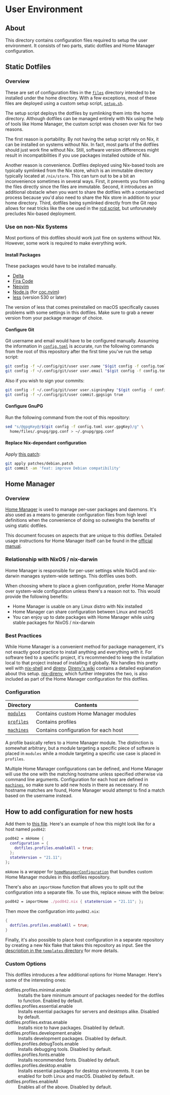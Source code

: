 # User Environment

## About

This directory contains configuration files required to setup the user
environment. It consists of two parts, static dotfiles and Home Manager
configuration.

## Static Dotfiles

### Overview

These are set of configuration files in the [`files`](files) directory intended
to be installed under the home directory. With a few exceptions, most of these
files are deployed using a custom setup script, [`setup.sh`](../setup.sh).

The setup script deploys the dotfiles by symlinking them into the home
directory. Although dotfiles can be managed entirely with Nix using the help of
tools like Home Manager, the custom script was chosen over Nix for two reasons.

The first reason is portability. By not having the setup script rely on Nix, it
can be installed on systems without Nix. In fact, most parts of the dotfiles
should just work fine without Nix. Still, software version differences might
result in incompatibilities if you use packages installed outside of Nix.

Another reason is convenience. Dotfiles deployed using Nix-based tools are
typically symlinked from the Nix store, which is an immutable directory
typically located at `/nix/store`. This can turn out to be a bit an
inconvenience sometimes in several ways. First, it prevents you from editing the
files directly since the files are immutable. Second, it introduces an
additional obstacle when you want to share the dotfiles with a containerized
process because you'd also need to share the Nix store in addition to your home
directory. Third, dotfiles being symlinked directly from the Git repo allows
for neat tricks like the one used in the [rcd script](files/.local/bin/rcd),
but unforunately precludes Nix-based deployment.

### Use on non-Nix Systems

Most portions of this dotfiles should work just fine on systems without Nix.
However, some work is required to make everything work.

#### Install Packages

These packages would have to be installed manually.

- [Delta](https://github.com/dandavison/delta)
- [Fira Code](https://github.com/tonsky/FiraCode)
- [Neovim](https://neovim.io)
- [Node.js](https://nodejs.org) (for [coc.nvim](https://github.com/neoclide/coc.nvim))
- [less](https://www.greenwoodsoftware.com/less/index.html) (version 530 or later)

The version of less that comes preinstalled on macOS specifically causes
problems with some settings in this dotfiles. Make sure to grab a newer version
from your package manager of choice.

#### Configure Git

Git username and email would have to be configured manually. Assuming the
information in [`config.toml`](../config.toml) is accurate, run the following
commands from the root of this repository after the first time you've run the
setup script:

```bash
git config -f ~/.config/git/user user.name "$(git config -f config.toml user.fullName)"
git config -f ~/.config/git/user user.email "$(git config -f config.toml user.email)"
```

Also if you wish to sign your commits:

```bash
git config -f ~/.config/git/user user.signingkey "$(git config -f config.toml user.gpgKey)"
git config -f ~/.config/git/user commit.gpgsign true
```

#### Configure GnuPG

Run the following command from the root of this repository:

```bash
sed "s/@gpgKey@/$(git config -f config.toml user.gpgKey)/g" \
  home/files/.gnupg/gpg.conf > ~/.gnupg/gpg.conf
```

#### Replace Nix-dependant configuration

Apply [this patch](patches/debian.patch):

```bash
git apply patches/debian.patch
git commit -am 'feat: improve Debian compatibility'
```

## Home Manager

### Overview

[Home Manager][home] is used to manage per-user packages and daemons. It's also
used as a means to generate configuration files from high level definitions when
the convenience of doing so outweighs the benefits of using static dotfiles.

This document focuses on aspects that are unique to this dotfiles. Detailed
usage instructions for Home Manager itself can be found in the [official
manual][home-docs].

### Relationship with NixOS / nix-darwin

Home Manager is responsible for per-user settings while NixOS and nix-darwin
manages system-wide settings. This dotfiles uses both.

When choosing where to place a given configuration, prefer Home Manager over
system-wide configuration unless there's a reason not to. This would provide
the following benefits:

- Home Manager is usable on any Linux distro with Nix installed
- Home Manager can share configuration between Linux and macOS
- You can enjoy up to date packages with Home Manager while using stable
  packages for NixOS / nix-darwin

### Best Practices

While Home Manager is a convenient method for package management, it's not
exactly good practice to install anything and everything with it. For software
tied to a specific project, it's recommended to keep the installation local to
that project instead of installing it globally. Nix handles this pretty well
with [nix-shell][nix-shell] and [direnv][direnv]. [Direnv's wiki][direnv-wiki]
contains a detailed explanation about this setup. [nix-direnv][nix-direnv],
which further integrates the two, is also included as part of the Home Manager
configuration for this dotfiles.

### Configuration

| Directory              | Contents                             |
| ---------------------- | ------------------------------------ |
| [`modules`](modules)   | Contains custom Home Manager modules |
| [`profiles`](profiles) | Contains profiles                    |
| [`machines`](machines) | Contains configuration for each host |

A profile basically refers to a Home Manager module. The distinction is somewhat
arbitrary, but a module targeting a specific piece of software is placed in
`modules` while a module targeting a specific use case is placed in `profiles`.

Multiple Home Manager configurations can be defined, and Home Manager will use
the one with the matching hostname unless specified otherwise via command line
arguments. Configuration for each host are defined in [`machines`](machines), so
make sure to add new hosts in there as necessary. If no hostname matches are
found, Home Manager would attempt to find a match based on the username instead.

## How to add configuration for new hosts

Add them to [this file](machines/default.nix). Here's an example of how this
might look like for a host named `pod042`:

```nix
pod042 = mkHome {
  configuration = {
    dotfiles.profiles.enableAll = true;
  };
  stateVersion = "21.11";
};
```

`mkHome` is a wrapper for [`homeManagerConfiguration`][home-conf] that bundles
custom Home Manager modules in this dotfiles repository.

There's also an `importHome` function that allows you to split out the
configuration into a separate file. To use this, replace `mkHome` with the
below:

```nix
pod042 = importHome ./pod042.nix { stateVersion = "21.11"; };
```

Then move the configuration into `pod042.nix`:

```nix
{
  dotfiles.profiles.enableAll = true;
}
```

Finally, it's also possible to place host configuration in a separate repository
by creating a new Nix flake that takes this repository as input. See the
[description in the `templates` directory](../templates) for more details.

### Custom Options

This dotfiles introduces a few additional options for Home Manager. Here's some
of the interesting ones:

<dl>
  <dt>dotfiles.profiles.minimal.enable</dt>
  <dd>
    Installs the bare minimum amount of packages needed for the dotfiles to
    function. Enabled by default.
  </dd>
  <dt>dotfiles.profiles.essential.enable</dt>
  <dd>
    Installs essential packages for servers and desktops alike. Disabled by
    default.
  </dd>
  <dt>dotfiles.profiles.extras.enable</dt>
  <dd>
    Installs nice to have packages. Disabled by default.
  </dd>
  <dt>dotfiles.profiles.development.enable</dt>
  <dd>
    Installs development packages. Disabled by default.
  </dd>
  <dt>dotfiles.profiles.debugTools.enable</dt>
  <dd>
    Installs debugging tools. Disabled by default.
  </dd>
  <dt>dotfiles.profiles.fonts.enable</dt>
  <dd>
    Installs recommended fonts. Disabled by default.
  </dd>
  <dt>dotfiles.profiles.desktop.enable</dt>
  <dd>
    Installs essential packages for desktop environemnts. It can be enabled for
    both Linux and macOS. Disabled by default.
  </dd>
  <dt>dotfiles.profiles.enableAll</dt>
  <dd>
    Enables all of the above. Disabled by default.
  </dd>
</dl>

[home]: https://github.com/nix-community/home-manager
[home-conf]: https://github.com/nix-community/home-manager/blob/master/flake.nix
[home-docs]: https://nix-community.github.io/home-manager/
[nix-shell]: https://nixos.wiki/wiki/Development_environment_with_nix-shell
[direnv]: https://direnv.net
[direnv-wiki]: https://github.com/direnv/direnv/wiki/Nix
[nix-direnv]: https://github.com/nix-community/nix-direnv
